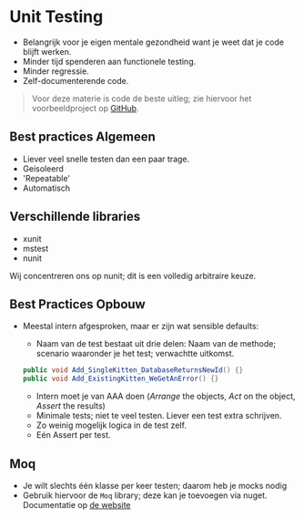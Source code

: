 # Unit Testing

* Belangrijk voor je eigen mentale gezondheid want je weet dat je code blijft werken.
* Minder tijd spenderen aan functionele testing.
* Minder regressie.
* Zelf-documenterende code.

> Voor deze materie is code de beste uitleg; zie hiervoor het voorbeeldproject op [GitHub](https://github.com/rceuls/cursus-asp-v2-examples/tree/master/CsharpUnitTest).

## Best practices Algemeen

* Liever veel snelle testen dan een paar trage.
* Geisoleerd
* 'Repeatable'
* Automatisch

## Verschillende libraries

* xunit
* mstest
* nunit

Wij concentreren ons op nunit; dit is een volledig arbitraire keuze.

## Best Practices Opbouw

* Meestal intern afgesproken, maar er zijn wat sensible defaults:
    * Naam van de test bestaat uit drie delen: Naam van de methode; scenario waaronder je het test; verwachtte uitkomst.
    
    ```csharp
    public void Add_SingleKitten_DatabaseReturnsNewId() {}
    public void Add_ExistingKitten_WeGetAnError() {}
    ```
    * Intern moet je van AAA doen (_Arrange_ the objects, _Act_ on the object, _Assert_ the results)
    * Minimale tests; niet te veel testen. Liever een test extra schrijven.
    * Zo weinig mogelijk logica in de test zelf.
    * Eén Assert per test.

## Moq

* Je wilt slechts één klasse per keer testen; daarom heb je mocks nodig
* Gebruik hiervoor de `Moq` library; deze kan je toevoegen via nuget. Documentatie op [de website](https://github.com/Moq/moq4/wiki/Quickstart)

